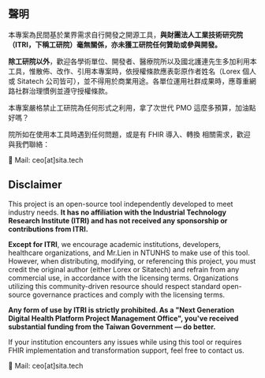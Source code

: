 
## 聲明

本專案為民間基於業界需求自行開發之開源工具，**與財團法人工業技術研究院（ITRI，下稱工研院）毫無關係，亦未獲工研院任何贊助或參與開發。**

**除工研院以外**，歡迎各學術單位、開發者、醫療院所以及國北護連先生多加利用本工具，惟散佈、改作、引用本專案時，依授權條款應表彰原作者姓名（Lorex 個人或 Sitatech 公司皆可），並不得用於商業用途。各單位運用社群成果時，應尊重網路社群治理慣例並遵守授權條款。

本專案嚴格禁止工研院為任何形式之利用，拿了次世代 PMO 這麼多預算，加油點好嗎？

院所如在使用本工具時遇到任何問題，或是有 FHIR 導入、轉換 相關需求，歡迎與我們聯絡：

📧 Mail: ceo[at]sita.tech


## Disclaimer

This project is an open-source tool independently developed to meet industry needs. **It has no affiliation with the Industrial Technology Research Institute (ITRI) and has not received any sponsorship or contributions from ITRI.**

**Except for ITRI**, we encourage academic institutions, developers, healthcare organizations, and Mr.Lien in NTUNHS to make use of this tool. However, when distributing, modifying, or referencing this project, you must credit the original author (either Lorex or Sitatech) and refrain from any commercial use, in accordance with the licensing terms. Organizations utilizing this community-driven resource should respect standard open-source governance practices and comply with the licensing terms.

**Any form of use by ITRI is strictly prohibited. As a "Next Generation Digital Health Platform Project Management Office", you've received substantial funding from the Taiwan Government — do better.**

If your institution encounters any issues while using this tool or requires FHIR implementation and transformation support, feel free to contact us.

📧 Mail: ceo[at]sita.tech
